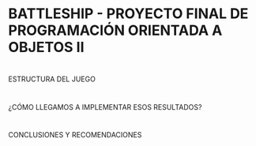 # BATTLESHIP - PROYECTO FINAL DE PROGRAMACIÓN ORIENTADA A OBJETOS II

#
ESTRUCTURA DEL JUEGO
#

#
¿CÓMO LLEGAMOS A IMPLEMENTAR ESOS RESULTADOS?
#

#
CONCLUSIONES Y RECOMENDACIONES
#
